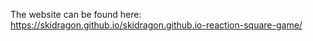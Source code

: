 
The website can be found here:
https://skidragon.github.io/skidragon.github.io-reaction-square-game/
